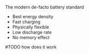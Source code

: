 The modern de-facto battery standard
- Best energy density
- Fast charging
- Physically flexible
- Low discharge rate
- No memory effect


#TODO how does it work